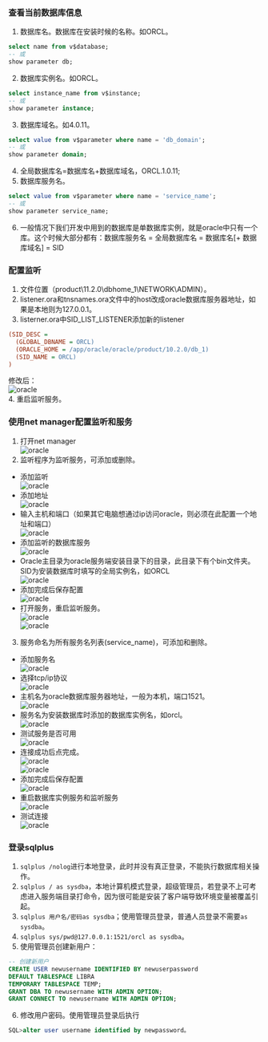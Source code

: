 ### 查看当前数据库信息
1. 数据库名。数据库在安装时候的名称。如ORCL。
~~~ sql
select name from v$database; 
-- 或
show parameter db;
~~~
2. 数据库实例名。如ORCL。
~~~ sql
select instance_name from v$instance;
-- 或
show parameter instance;
~~~
3. 数据库域名。如4.0.11。
~~~ sql
select value from v$parameter where name = 'db_domain';
-- 或
show parameter domain;
~~~
4. 全局数据库名=数据库名+数据库域名，ORCL.1.0.11;
5. 数据库服务名。
~~~ sql
select value from v$parameter where name = 'service_name';
-- 或
show parameter service_name;
~~~
6. 一般情况下我们开发中用到的数据库是单数据库实例，就是oracle中只有一个库。这个时候大部分都有：数据库服务名 = 全局数据库名 = 数据库名[+ 数据库域名] = SID

### 配置监听
1. 文件位置（product\11.2.0\dbhome_1\NETWORK\ADMIN）。
2. listener.ora和tnsnames.ora文件中的host改成oracle数据库服务器地址，如果是本地则为127.0.0.1。
3. listerner.ora中SID_LIST_LISTENER添加新的listener
~~~ ini
(SID_DESC =
  (GLOBAL_DBNAME = ORCL)
  (ORACLE_HOME = /app/oracle/oracle/product/10.2.0/db_1)
  (SID_NAME = ORCL)
)
~~~
修改后：<br>
![oracle](/imgs/oracle/oracle1.png)<br>
4. 重启监听服务。

### 使用net manager配置监听和服务
1. 打开net manager<br>
![oracle](/imgs/oracle/oracle2.png)<br>
2. 监听程序为监听服务，可添加或删除。
  - 添加监听<br>
![oracle](/imgs/oracle/oracle3.png)<br>
  - 添加地址<br>
![oracle](/imgs/oracle/oracle4.png)<br>
  - 输入主机和端口（如果其它电脑想通过ip访问oracle，则必须在此配置一个地址和端口）<br>
![oracle](/imgs/oracle/oracle5.png)<br>
  - 添加监听的数据库服务<br>
![oracle](/imgs/oracle/oracle6.png)<br>
  - Oracle主目录为oracle服务端安装目录下的目录，此目录下有个bin文件夹。SID为安装数据库时填写的全局实例名，如ORCL<br>
![oracle](/imgs/oracle/oracle7.png)<br>
  - 添加完成后保存配置<br>
![oracle](/imgs/oracle/oracle8.png)<br>
  - 打开服务，重启监听服务。<br>
![oracle](/imgs/oracle/oracle9.png)<br>
![oracle](/imgs/oracle/oracle10.png)<br>
3. 服务命名为所有服务名列表(service_name)，可添加和删除。
  - 添加服务名<br>
![oracle](/imgs/oracle/oracle11.png)<br>
  - 选择tcp/ip协议<br>
![oracle](/imgs/oracle/oracle12.png)<br>
  - 主机名为oracle数据库服务器地址，一般为本机，端口1521。<br>
![oracle](/imgs/oracle/oracle13.png)<br>
  - 服务名为安装数据库时添加的数据库实例名，如orcl。<br>
![oracle](/imgs/oracle/oracle14.png)<br>
  - 测试服务是否可用<br>
![oracle](/imgs/oracle/oracle15.png)<br>
  - 连接成功后点完成。<br>
![oracle](/imgs/oracle/oracle16.png)<br>
![oracle](/imgs/oracle/oracle17.png)<br>
  - 添加完成后保存配置<br>
![oracle](/imgs/oracle/oracle18.png)<br>
  - 重启数据库实例服务和监听服务<br>
![oracle](/imgs/oracle/oracle19.png)<br>
  - 测试连接<br>
![oracle](/imgs/oracle/oracle20.png)<br>

### 登录sqlplus
1. `sqlplus /nolog`进行本地登录，此时并没有真正登录，不能执行数据库相关操作。
2. `sqlplus / as sysdba`，本地计算机模式登录，超级管理员，若登录不上可考虑进入服务端目录打命令，因为很可能是安装了客户端导致环境变量被覆盖引起。
3. `sqlplus 用户名/密码as sysdba`；使用管理员登录，普通人员登录不需要`as sysdba`。
4. `sqlplus sys/pwd@127.0.0.1:1521/orcl as sysdba`。
5. 使用管理员创建新用户：
~~~ sql
-- 创建新用户
CREATE USER newusername IDENTIFIED BY newuserpassword
DEFAULT TABLESPACE LIBRA
TEMPORARY TABLESPACE TEMP;
GRANT DBA TO newusername WITH ADMIN OPTION;
GRANT CONNECT TO newusername WITH ADMIN OPTION;
~~~
6. 修改用户密码。使用管理员登录后执行
~~~ sql
SQL>alter user username identified by newpassword。
~~~